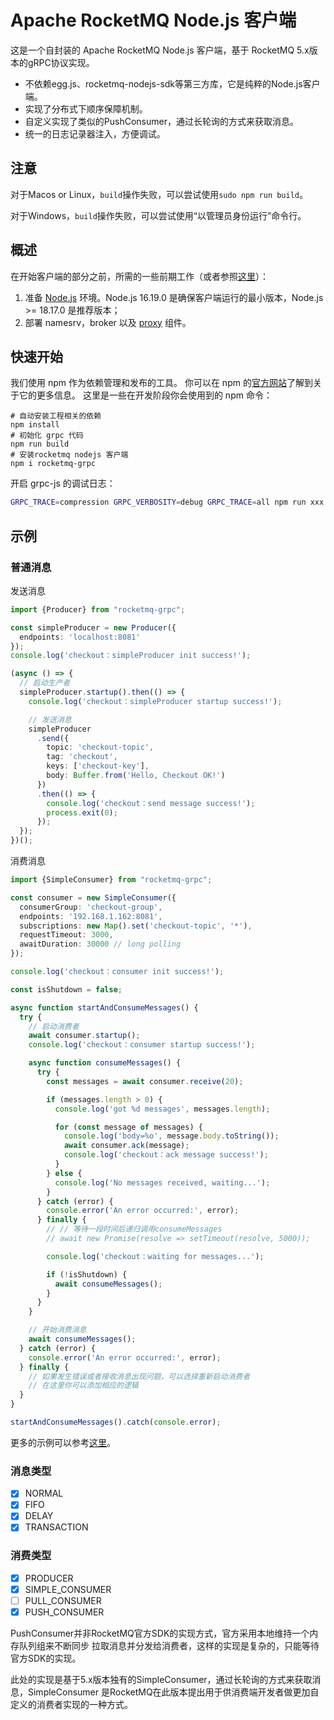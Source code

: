 # Apache RocketMQ Node.js 客户端
这是一个自封装的 Apache RocketMQ Node.js 客户端，基于 RocketMQ 5.x版本的gRPC协议实现。

- 不依赖egg.js、rocketmq-nodejs-sdk等第三方库，它是纯粹的Node.js客户端。
- 实现了分布式下顺序保障机制。
- 自定义实现了类似的PushConsumer，通过长轮询的方式来获取消息。
- 统一的日志记录器注入，方便调试。

## 注意
对于Macos or Linux，`build`操作失败，可以尝试使用`sudo npm run build`。

对于Windows，`build`操作失败，可以尝试使用“以管理员身份运行”命令行。

## 概述

在开始客户端的部分之前，所需的一些前期工作（或者参照[这里](https://rocketmq.apache.org/zh/docs/quickStart/01quickstart/)）：

1. 准备 [Node.js](https://nodejs.dev/zh-cn/download/) 环境。Node.js 16.19.0 是确保客户端运行的最小版本，Node.js >= 18.17.0 是推荐版本；
2. 部署 namesrv，broker 以及 [proxy](https://github.com/apache/rocketmq/tree/develop/proxy) 组件。

## 快速开始

我们使用 npm 作为依赖管理和发布的工具。
你可以在 npm 的[官方网站](https://npmjs.com/)了解到关于它的更多信息。
这里是一些在开发阶段你会使用到的 npm 命令：

```shell
# 自动安装工程相关的依赖
npm install
# 初始化 grpc 代码
npm run build
# 安装rocketmq nodejs 客户端
npm i rocketmq-grpc
```

开启 grpc-js 的调试日志：

```bash
GRPC_TRACE=compression GRPC_VERBOSITY=debug GRPC_TRACE=all npm run xxx or node xxx
```

## 示例

### 普通消息

发送消息

```ts
import {Producer} from "rocketmq-grpc";

const simpleProducer = new Producer({
  endpoints: 'localhost:8081'
});
console.log('checkout：simpleProducer init success!');

(async () => {
  // 启动生产者
  simpleProducer.startup().then(() => {
    console.log('checkout：simpleProducer startup success!');

    // 发送消息
    simpleProducer
      .send({
        topic: 'checkout-topic',
        tag: 'checkout',
        keys: ['checkout-key'],
        body: Buffer.from('Hello, Checkout OK!')
      })
      .then(() => {
        console.log('checkout：send message success!');
        process.exit(0);
      });
  });
})();

```

消费消息

```ts
import {SimpleConsumer} from "rocketmq-grpc";

const consumer = new SimpleConsumer({
  consumerGroup: 'checkout-group',
  endpoints: '192.168.1.162:8081',
  subscriptions: new Map().set('checkout-topic', '*'),
  requestTimeout: 3000,
  awaitDuration: 30000 // long polling
});

console.log('checkout：consumer init success!');

const isShutdown = false;

async function startAndConsumeMessages() {
  try {
    // 启动消费者
    await consumer.startup();
    console.log('checkout：consumer startup success!');

    async function consumeMessages() {
      try {
        const messages = await consumer.receive(20);

        if (messages.length > 0) {
          console.log('got %d messages', messages.length);

          for (const message of messages) {
            console.log('body=%o', message.body.toString());
            await consumer.ack(message);
            console.log('checkout：ack message success!');
          }
        } else {
          console.log('No messages received, waiting...');
        }
      } catch (error) {
        console.error('An error occurred:', error);
      } finally {
        // // 等待一段时间后递归调用consumeMessages
        // await new Promise(resolve => setTimeout(resolve, 5000));

        console.log('checkout：waiting for messages...');

        if (!isShutdown) {
          await consumeMessages();
        }
      }
    }

    // 开始消费消息
    await consumeMessages();
  } catch (error) {
    console.error('An error occurred:', error);
  } finally {
    // 如果发生错误或者接收消息出现问题，可以选择重新启动消费者
    // 在这里你可以添加相应的逻辑
  }
}

startAndConsumeMessages().catch(console.error);
```
更多的示例可以参考[这里](https://github.com/JanYork/rocketmq-client-node/tree/core/examples)。

### 消息类型

- [x] NORMAL
- [x] FIFO
- [x] DELAY
- [x] TRANSACTION

### 消费类型

- [x] PRODUCER
- [x] SIMPLE_CONSUMER
- [ ] PULL_CONSUMER
- [x] PUSH_CONSUMER

PushConsumer并非RocketMQ官方SDK的实现方式，官方采用本地维持一个内存队列组来不断同步
拉取消息并分发给消费者，这样的实现是复杂的，只能等待官方SDK的实现。

此处的实现是基于5.x版本独有的SimpleConsumer，通过长轮询的方式来获取消息，SimpleConsumer
是RocketMQ在此版本提出用于供消费端开发者做更加自定义的消费者实现的一种方式。